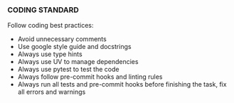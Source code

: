 ### CODING STANDARD ###
Follow coding best practices:
- Avoid unnecessary comments
- Use google style guide and docstrings
- Always use type hints
- Always use UV to manage dependencies
- Always use pytest to test the code
- Always follow pre-commit hooks and linting rules
- Always run all tests and pre-commit hooks before finishing the task, fix all errors and warnings
